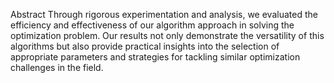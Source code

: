 Abstract
Through rigorous experimentation and analysis, we evaluated the efficiency and effectiveness of our algorithm approach in solving the optimization problem. Our results not only demonstrate the versatility of this algorithms but also provide practical insights into the selection of appropriate parameters and strategies for tackling similar optimization challenges in the field.

